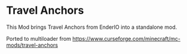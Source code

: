 # Travel Anchors

This Mod brings Travel Anchors from EnderIO into a standalone mod.

Ported to multiloader from https://www.curseforge.com/minecraft/mc-mods/travel-anchors

